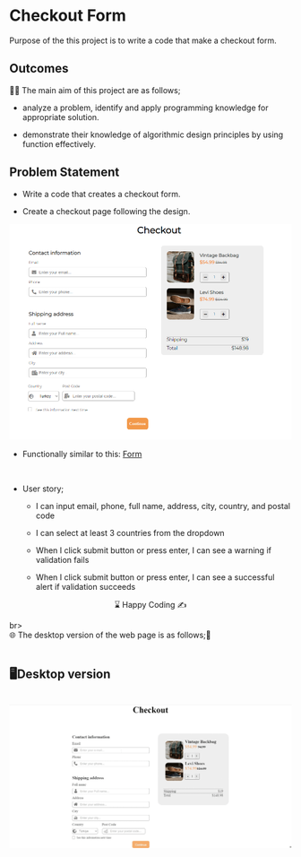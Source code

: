 # Checkout Form 

Purpose of the this project is to write a code that make a checkout form.

## Outcomes

👨‍💻 The main aim of this project are as follows; 

- analyze a problem, identify and apply programming knowledge for appropriate solution.

- demonstrate their knowledge of algorithmic design principles by using function effectively.

   
## Problem Statement

- Write a code that creates a checkout form.

- Create a checkout page following the design.

![Form](./images/checkout.png)

* Functionally similar to this: [Form](https://aaron-clarusway.github.io/form/)

<br>

-  User story;

   - I can input email, phone, full name, address, city, country, and postal code

   - I can select at least 3 countries from the dropdown

   - When I click submit button or press enter, I can see a warning if validation fails

   - When I click submit button or press enter, I can see a successful alert if validation succeeds


<center> ⌛ Happy Coding  ✍ </center>

br><br>
🌐 The desktop version of the web page is as follows;🧭
<br><br>

## 🖥️Desktop version
<br>
<img src="./images/checkout.gif" align="left" alt="desktop_version">
<br>
<br>
<br>
<br>
<br>
<br>
<br>
<br>
<br>
<br><br><br><br><br><br><br><br><br>